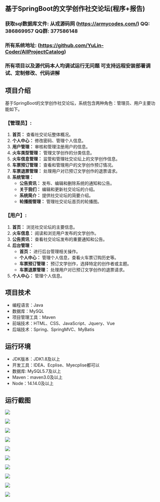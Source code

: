 ## 基于SpringBoot的文学创作社交论坛(程序+报告)

###  获取sql数据库文件: 从戎源码网 (https://armycodes.com/) QQ: 386869957 QQ群: 377586148
###  所有系统地址: (https://github.com/YuLin-Coder/AllProjectCatalog) 
###  所有项目以及源代码本人均调试运行无问题 可支持远程安装部署调试、定制修改、代码讲解

## 项目介绍
基于SpringBoot的文学创作社交论坛，系统包含两种角色：管理员、用户主要功能如下。

### 【管理员】:
1. **首页：** 查看社交论坛整体概况。
2. **个人中心：** 修改密码、管理个人信息。
3. **用户管理：** 审核和管理注册用户的信息。
4. **火车类型管理：** 管理文学创作的分类信息。
5. **火车信息管理：** 监管和管理社交论坛上的文学创作信息。
6. **车票预订管理：** 查看和管理用户的文学创作预订情况。
7. **车票退票管理：** 处理用户对已预订文学创作的退票请求。
8. **系统管理：**
   - **公告资讯：** 发布、编辑和删除系统的通知和公告。
   - **关于我们：** 编辑和更新社交论坛的介绍。
   - **系统简介：** 提供社交论坛的简要介绍。
   - **轮播图管理：** 管理社交论坛首页的轮播图。

### 【用户】:
1. **首页：** 浏览社交论坛的主要信息。
2. **火车信息：** 阅读和浏览用户发布的文学创作。
3. **公告资讯：** 查看社交论坛发布的重要通知和公告。
4. **后台管理：**
   - **首页：** 进行后台管理相关操作。
   - **个人中心：** 管理个人信息，查看火车票订购历史等。
   - **车票预订管理：** 预订文学创作，选择特定的创作者或主题。
   - **车票退票管理：** 处理用户对已预订文学创作的退票请求。
5. **个人中心：** 管理个人信息。

## 项目技术
- 编程语言：Java
- 数据库：MySQL
- 项目管理工具：Maven
- 前端技术：HTML、CSS、JavaScript、Jquery、Vue
- 后端技术：Spring、SpringMVC、MyBatis

## 运行环境
- JDK版本：JDK1.8及以上
- 开发工具：IDEA、Ecplise、Myecplise都可以
- 数据库: MySQL5.7及以上
- Maven：maven3.0及以上
- Node：14.14.0及以上

## 运行截图
![](screenshot/1.png)

![](screenshot/2.png)

![](screenshot/3.png)

![](screenshot/4.png)

![](screenshot/5.png)

![](screenshot/6.png)

![](screenshot/7.png)

![](screenshot/8.png)

![](screenshot/9.png)

![](screenshot/10.png)